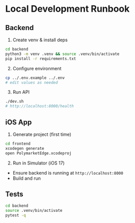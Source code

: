 # Local Development Runbook

## Backend
1. Create venv & install deps
```bash
cd backend
python3 -m venv .venv && source .venv/bin/activate
pip install -r requirements.txt
```
2. Configure environment
```bash
cp ../.env.example ../.env
# edit values as needed
```
3. Run API
```bash
./dev.sh
# http://localhost:8000/health
```

## iOS App
1. Generate project (first time)
```bash
cd frontend
xcodegen generate
open PolymarketEdge.xcodeproj
```
2. Run in Simulator (iOS 17)
- Ensure backend is running at `http://localhost:8000`
- Build and run

## Tests
```bash
cd backend
source .venv/bin/activate
pytest -q
```

